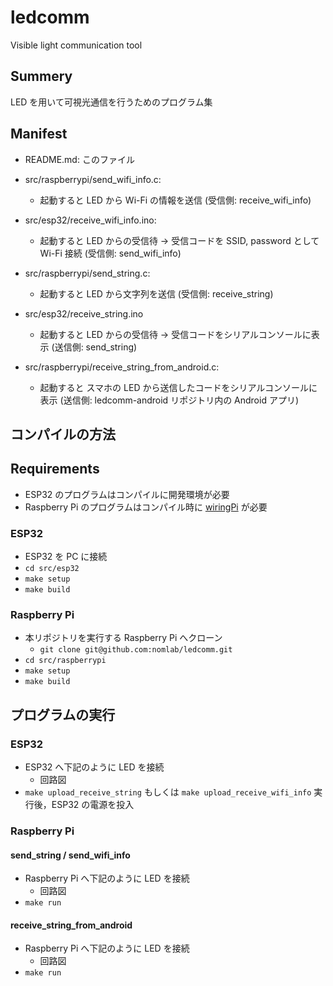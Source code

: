 # ledcomm

Visible light communication tool

## Summery

LED を用いて可視光通信を行うためのプログラム集

## Manifest

- README.md: このファイル

- src/raspberrypi/send_wifi_info.c:

  - 起動すると LED から Wi-Fi の情報を送信
    (受信側: receive_wifi_info)

- src/esp32/receive_wifi_info.ino:

  - 起動すると LED からの受信待 → 受信コードを SSID, password として Wi-Fi 接続
    (受信側: send_wifi_info)

- src/raspberrypi/send_string.c:

  - 起動すると LED から文字列を送信
    (受信側: receive_string)

- src/esp32/receive_string.ino

  - 起動すると LED からの受信待 → 受信コードをシリアルコンソールに表示
    (送信側: send_string)

- src/raspberrypi/receive_string_from_android.c:
  - 起動すると スマホの LED から送信したコードをシリアルコンソールに表示
    (送信側: ledcomm-android リポジトリ内の Android アプリ)

## コンパイルの方法

## Requirements

- ESP32 のプログラムはコンパイルに開発環境が必要
- Raspberry Pi のプログラムはコンパイル時に [wiringPi](http://wiringpi.com/) が必要

### ESP32

- ESP32 を PC に接続
- `cd src/esp32`
- `make setup`
- `make build`

### Raspberry Pi

- 本リポジトリを実行する Raspberry Pi へクローン
  - `git clone git@github.com:nomlab/ledcomm.git`
- `cd src/raspberrypi`
- `make setup`
- `make build`

## プログラムの実行

### ESP32

- ESP32 へ下記のように LED を接続
  - 回路図
- `make upload_receive_string` もしくは `make upload_receive_wifi_info` 実行後，ESP32 の電源を投入

### Raspberry Pi

#### send_string / send_wifi_info

- Raspberry Pi へ下記のように LED を接続
  - 回路図
- `make run`

#### receive_string_from_android

- Raspberry Pi へ下記のように LED を接続
  - 回路図
- `make run`
